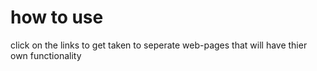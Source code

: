 # how to use
click on the links to get taken to seperate web-pages that will have thier own functionality 